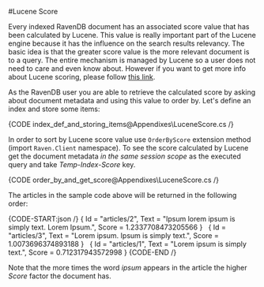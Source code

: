 ﻿#Lucene Score

Every indexed RavenDB document has an associated score value that has been calculated by Lucene. This value is really important part of the Lucene engine
because it has the influence on the search results relevancy. The basic idea is that the greater score value is the more relevant document is to a query. The entire mechanism is managed
by Lucene so a user does not need to care and even know about. However if you want to get more info about Lucene scoring, please follow [this link](http://lucene.apache.org/core/3_6_0/scoring.html).

As the RavenDB user you are able to retrieve the calculated score by asking about document metadata and using this value to order by. Let's define an index and store some items:

{CODE index_def_and_storing_items@Appendixes\LuceneScore.cs /}

In order to sort by Lucene score value use `OrderByScore` extension method (import `Raven.Client` namespace). To see the score calculated by Lucene 
get the document metadata *in the same session scope* as the executed query and take *Temp-Index-Score* key. 

{CODE order_by_and_get_score@Appendixes\LuceneScore.cs /}

The articles in the sample code above will be returned in the following order:

{CODE-START:json /}
{ 
	Id = "articles/2", 
	Text = "Ipsum lorem ipsum is simply text. Lorem Ipsum.", 
	Score = 1.2337708473205566 
}
&nbsp;
{ 
	Id = "articles/3",
	Text = "Lorem ipsum. Ipsum is simply text.", 
	Score = 1.0073696374893188 
}
&nbsp;
{ 
	Id = "articles/1", 
	Text = "Lorem ipsum is simply text.", 
	Score = 0.712317943572998 
}
{CODE-END /}

Note that the more times the word *ipsum* appears in the article the higher *Score* factor the document has.
